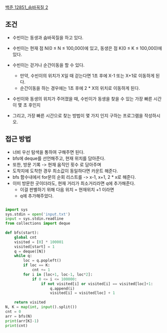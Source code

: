 
[백준 12851_숨바꼭질 2](https://www.acmicpc.net/problem/12851)



## 조건

- 수빈이는 동생과 숨바꼭질을 하고 있다. 
- 수빈이는 현재 점 N(0 ≤ N ≤ 100,000)에 있고, 동생은 점 K(0 ≤ K ≤ 100,000)에 있다. 
- 수빈이는 걷거나 순간이동을 할 수 있다. 
	- 만약, 수빈이의 위치가 X일 때 걷는다면 1초 후에 X-1 또는 X+1로 이동하게 된다.
	- 순간이동을 하는 경우에는 1초 후에 2 * X의 위치로 이동하게 된다.

- 수빈이와 동생의 위치가 주어졌을 때, 수빈이가 동생을 찾을 수 있는 가장 빠른 시간이 몇 초 후인지 
- 그리고, 가장 빠른 시간으로 찾는 방법이 몇 가지 인지 구하는 프로그램을 작성하시오.




## 접근 방법

- 너비 우선 탐색을 통하여 구해주면 된다.
- bfs에 deque를 선언해주고, 현재 위치를 담아준다.
- 또한, 방문 기록 -> 현재 움직인 횟수 로 담아주며
- 도착지에 도착한 경우 최소값이 동일하다면 카운트 해준다.
- bfs 함수내에서 for문의 순회 리스트를 -> x-1, x+1, 2 * x로 해준다.
- 이미 방문한 곳이더라도, 현재 거리가 최소거리라면 q에 추가해준다.
	- 이걸 판별하기 위해 다음 위치 = 현재위치 +1 이라면
	- q에 추가해주었다.




```python

import sys  
sys.stdin = open('input.txt')  
input = sys.stdin.readline  
from collections import deque  
  
def bfs(start):  
    global cnt  
    visited = [0] * 100001  
    visited[start] = 1  
    q = deque([N])  
    while q:  
        loc = q.popleft()  
        if loc == K:  
            cnt += 1  
        for i in [loc+1, loc-1, loc*2]:  
            if 0 <= i <= 100000:  
                if not visited[i] or visited[i] == visited[loc]+1:  
                    q.append(i)  
                    visited[i] = visited[loc] + 1  
  
    return visited  
N, K = map(int, input().split())  
cnt = 0  
arr = bfs(N)  
print(arr[K]-1)  
print(cnt)
```